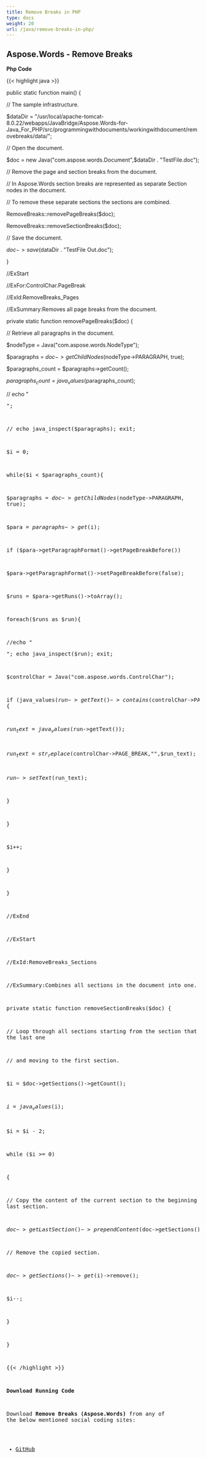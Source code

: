 ```yaml
---
title: Remove Breaks in PHP
type: docs
weight: 20
url: /java/remove-breaks-in-php/
---
```


## **Aspose.Words - Remove Breaks**
**Php Code**

{{< highlight java >}}

 public static function main() {

// The sample infrastructure.

$dataDir = "/usr/local/apache-tomcat-8.0.22/webapps/JavaBridge/Aspose.Words-for-Java_For_PHP/src/programmingwithdocuments/workingwithdocument/removebreaks/data/";

// Open the document.

$doc = new Java("com.aspose.words.Document",$dataDir . "TestFile.doc");

// Remove the page and section breaks from the document.

// In Aspose.Words section breaks are represented as separate Section nodes in the document.

// To remove these separate sections the sections are combined.

RemoveBreaks::removePageBreaks($doc);

RemoveBreaks::removeSectionBreaks($doc);

// Save the document.

$doc->save($dataDir . "TestFile Out.doc");

}

//ExStart

//ExFor:ControlChar.PageBreak

//ExId:RemoveBreaks_Pages

//ExSummary:Removes all page breaks from the document.

private static function removePageBreaks($doc) {

// Retrieve all paragraphs in the document.

$nodeType = Java("com.aspose.words.NodeType");

$paragraphs = $doc->getChildNodes($nodeType->PARAGRAPH, true);

$paragraphs_count = $paragraphs->getCount();

$paragraphs_count = java_values($paragraphs_count);

// echo "<pre>";

// echo java_inspect($paragraphs); exit;

$i = 0;

while($i < $paragraphs_count){

$paragraphs = $doc->getChildNodes($nodeType->PARAGRAPH, true);

$para = $paragraphs->get($i);

if ($para->getParagraphFormat()->getPageBreakBefore())

$para->getParagraphFormat()->setPageBreakBefore(false);

$runs = $para->getRuns()->toArray();

foreach($runs as $run){

//echo "<pre>"; echo java_inspect($run); exit;

$controlChar = Java("com.aspose.words.ControlChar");

if (java_values($run->getText()->contains($controlChar->PAGE_BREAK))) {

$run_text = java_values($run->getText());

$run_text = str_replace($controlChar->PAGE_BREAK,"",$run_text);

$run->setText($run_text);

}

}

$i++;

}

}

//ExEnd

//ExStart

//ExId:RemoveBreaks_Sections

//ExSummary:Combines all sections in the document into one.

private static function removeSectionBreaks($doc) {

// Loop through all sections starting from the section that precedes the last one

// and moving to the first section.

$i = $doc->getSections()->getCount();

$i = java_values($i);

$i = $i - 2;

while ($i >= 0)

{

// Copy the content of the current section to the beginning of the last section.

$doc->getLastSection()->prependContent($doc->getSections()->get($i));

// Remove the copied section.

$doc->getSections()->get($i)->remove();

$i--;

}

}

{{< /highlight >}}

**Download Running Code**

Download **Remove Breaks (Aspose.Words)** from any of the below mentioned social coding sites:

- [GitHub](https://github.com/aspose-words/Aspose.Words-for-Java/blob/master/Plugins/Aspose_Words_Java_for_PHP/src/programmingwithdocuments/workingwithdocument/removebreaks/php/RemoveBreaks.php)
